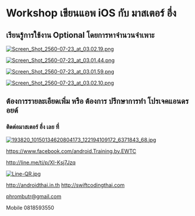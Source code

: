 # Workshop เขียนแอพ iOS กับ มาสเตอร์ อึ่ง
## เรียนรู้การใช้งาน Optional โดยการหาจำนวนจำเพาะ

[![Screen_Shot_2560-07-23_at_03.02.19.png](https://s2.postimg.org/gqo8sxurd/Screen_Shot_2560-07-23_at_03.02.19.png)](https://postimg.org/image/pygh9n1th/)

[![Screen_Shot_2560-07-23_at_03.01.44.png](https://s4.postimg.org/wa68mxc8t/Screen_Shot_2560-07-23_at_03.01.44.png)](https://postimg.org/image/d52zd5xkp/)

[![Screen_Shot_2560-07-23_at_03.01.59.png](https://s1.postimg.org/jrnhg1m0f/Screen_Shot_2560-07-23_at_03.01.59.png)](https://postimg.org/image/j24p3olgr/)

[![Screen_Shot_2560-07-23_at_03.02.10.png](https://s1.postimg.org/nrwgxnarj/Screen_Shot_2560-07-23_at_03.02.10.png)](https://postimg.org/image/anqwkyipn/)


## ต้องการรายละเอียดเพิ่ม หรือ ต้องการ ปรึกษาการทำ โปรเจคแอนดรอยด์



### ติดต่อมาสเตอร์ อึ่ง เลย ที่



[![193820_10150134620804173_122194109172_6371843_68.jpg](https://s21.postimg.org/4i5tymwsn/193820_10150134620804173_122194109172_6371843_68.jpg)](https://postimg.org/image/4i5tymwsj/)



https://www.facebook.com/android.Training.by.EWTC



http://line.me/ti/p/XI-Ksj7Jzq



[![Line-QR.jpg](https://s9.postimg.org/41ec4gb3z/Line-_QR.jpg)](https://postimg.org/image/h5jwh535n/)



http://androidthai.in.th
http://swiftcodingthai.com


phrombutr@gmail.com



Mobile 0818593550
